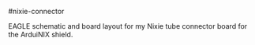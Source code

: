 #nixie-connector

EAGLE schematic and board layout for my Nixie tube connector board for the ArduiNIX shield.
